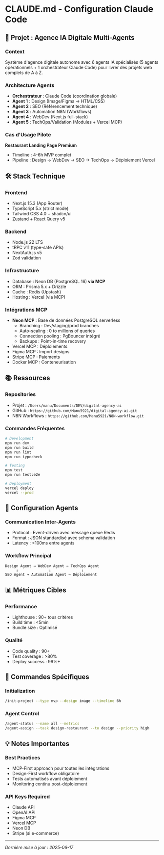 # CLAUDE.md - Configuration Claude Code

## 🎯 Projet : Agence IA Digitale Multi-Agents

### Context
Système d'agence digitale autonome avec 6 agents IA spécialisés (5 agents opérationnels + 1 orchestrateur Claude Code) pour livrer des projets web complets de A à Z.

### Architecture Agents
- **Orchestrateur** : Claude Code (coordination globale)
- **Agent 1** : Design (Image/Figma → HTML/CSS)
- **Agent 2** : SEO (Référencement technique)
- **Agent 3** : Automation N8N (Workflows)
- **Agent 4** : WebDev (Next.js full-stack)
- **Agent 5** : TechOps/Validation (Modules + Vercel MCP)

### Cas d'Usage Pilote
**Restaurant Landing Page Premium**
- Timeline : 4-6h MVP complet
- Pipeline : Design → WebDev → SEO → TechOps → Déploiement Vercel

## 🛠 Stack Technique

### Frontend
- Next.js 15.3 (App Router)
- TypeScript 5.x (strict mode)
- Tailwind CSS 4.0 + shadcn/ui
- Zustand + React Query v5

### Backend
- Node.js 22 LTS
- tRPC v11 (type-safe APIs)
- NextAuth.js v5
- Zod validation

### Infrastructure
- Database : Neon DB (PostgreSQL 16) **via MCP**
- ORM : Prisma 5.x + Drizzle
- Cache : Redis (Upstash)
- Hosting : Vercel (via MCP)

### Intégrations MCP
- **Neon MCP** : Base de données PostgreSQL serverless
  - Branching : Dev/staging/prod branches
  - Auto-scaling : 0 to millions of queries
  - Connection pooling : PgBouncer intégré
  - Backups : Point-in-time recovery
- Vercel MCP : Déploiements
- Figma MCP : Import designs  
- Stripe MCP : Paiements
- Docker MCP : Conteneurisation

## 📚 Ressources

### Repositories
- Projet : `/Users/manu/Documents/DEV/digital-agency-ai`
- GitHub : `https://github.com/Manu5921/digital-agency-ai.git`
- N8N Workflows : `https://github.com/Manu5921/N8N-workflow.git`

### Commandes Fréquentes
```bash
# Development
npm run dev
npm run build
npm run lint
npm run typecheck

# Testing
npm test
npm run test:e2e

# Deployment
vercel deploy
vercel --prod
```

## 🔧 Configuration Agents

### Communication Inter-Agents
- Protocol : Event-driven avec message queue Redis
- Format : JSON standardisé avec schema validation
- Latency : <100ms entre agents

### Workflow Principal
```
Design Agent → WebDev Agent → TechOps Agent
     ↓              ↓              ↓
SEO Agent → Automation Agent → Déploiement
```

## 📊 Métriques Cibles

### Performance
- Lighthouse : 90+ tous critères
- Build time : <5min
- Bundle size : Optimisé

### Qualité
- Code quality : 90+
- Test coverage : >80%
- Deploy success : 99%+

## 🚀 Commandes Spécifiques

### Initialization
```bash
/init-project --type mvp --design image --timeline 6h
```

### Agent Control
```bash
/agent-status --name all --metrics
/agent-assign --task design-restaurant --to design --priority high
```

## 💡 Notes Importantes

### Best Practices
- MCP-First approach pour toutes les intégrations
- Design-First workflow obligatoire
- Tests automatisés avant déploiement
- Monitoring continu post-déploiement

### API Keys Required
- Claude API
- OpenAI API
- Figma MCP
- Vercel MCP
- Neon DB
- Stripe (si e-commerce)

---
*Dernière mise à jour : 2025-06-17*
